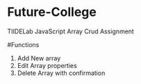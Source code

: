 # Future-College 
TIIDELab JavaScript Array Crud Assignment

#Functions

1. Add New array
2. Edit Array properties
3. Delete Array with confirmation
